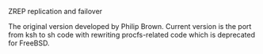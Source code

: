 ZREP replication and failover

The original version developed by Philip Brown. 
Current version is the port from ksh to sh code with rewriting procfs-related code which is deprecated for FreeBSD.


